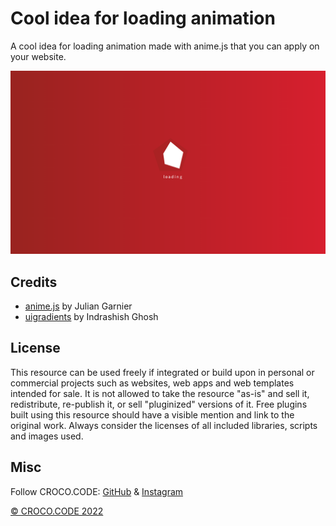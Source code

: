 # Cool idea for loading animation 

A cool idea for loading animation made with anime.js that you can apply on your website. 

![Cool idea for loading animation](https://raw.githubusercontent.com/crococode-io/images/main/cool-idea-for-loading-animation.png)

## Credits

- [anime.js](http://animejs.com/) by Julian Garnier
- [uigradients](https://uigradients.com) by Indrashish Ghosh

## License
This resource can be used freely if integrated or build upon in personal or commercial projects such as websites, web apps and web templates intended for sale. It is not allowed to take the resource "as-is" and sell it, redistribute, re-publish it, or sell "pluginized" versions of it. Free plugins built using this resource should have a visible mention and link to the original work. Always consider the licenses of all included libraries, scripts and images used.

## Misc

Follow CROCO.CODE: [GitHub](https://github.com/crococode-io) & [Instagram](https://www.instagram.com/croco.code/)

[© CROCO.CODE 2022](https://www.instagram.com/croco.code)
